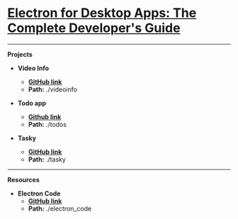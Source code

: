 #   [Electron for Desktop Apps: The Complete Developer's Guide](https://www.udemy.com/course/electron-react-tutorial/)

---

**Projects**

-   **Video Info**
    -   **[GitHub link](https://github.com/RobbyB97/web-dev-bootcamp/tree/master/complete-electron/videoinfo)**
    -   **Path:** ./videoinfo

-   **Todo app**
    -   **[Github link](https://github.com/RobbyB97/web-dev-bootcamp/tree/master/complete-electron/todos)**
    -   **Path:** ./todos

-   **Tasky**
    -   **[GitHub link](https://github.com/RobbyB97/web-dev-bootcamp/tree/master/complete-electron/tasky)**
    -   **Path:** ./tasky

---

**Resources**

-   **Electron Code**
    -   **[GitHub link](https://github.com/stephengrider/electroncode)**
    -   **Path:** ./electron_code
